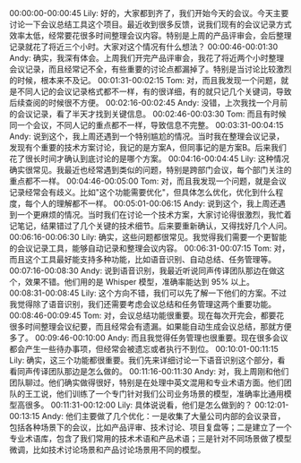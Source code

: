 00:00:00-00:00:45 Lily: 好的，大家都到齐了，我们开始今天的会议。今天主要讨论一下会议总结工具这个项目。最近收到很多反馈，说我们现有的会议记录方式效率太低，经常要花很多时间整理会议内容。特别是上周的产品评审会，会后整理记录就花了将近三个小时。大家对这个情况有什么想法？
00:00:46-00:01:30 Andy: 确实，我深有体会。上周我们开完产品评审会，我花了将近两个小时整理会议记录，而且经常记不全，有些重要的讨论点都漏掉了。特别是当讨论比较激烈的时候，根本来不及记。
00:01:31-00:02:15 Tom: 对，而且我发现一个问题，就是不同人记的会议记录格式都不一样，有的很详细，有的就只记几个关键词，导致后续查阅的时候很不方便。
00:02:16-00:02:45 Andy: 没错，上次我找一个月前的会议记录，看了半天才找到关键信息。
00:02:46-00:03:30 Tom: 而且有时候同一个会议，不同人记的重点都不一样，导致信息不完整。
00:03:31-00:04:15 Andy: 说到这个，我上周还遇到一个特别尴尬的情况。当时我在整理会议记录，发现有个重要的技术方案讨论，我记的是方案A，但同事记的是方案B。后来我们花了很长时间才确认到底讨论的是哪个方案。
00:04:16-00:04:45 Lily: 这种情况确实很常见。我最近也经常遇到类似的问题，特别是跨部门会议，每个部门关注的重点都不一样。
00:04:46-00:05:00 Tom: 对，而且我发现一个问题，就是会议记录经常会有歧义。比如"这个功能需要优化"，但具体怎么优化，优化到什么程度，每个人的理解都不一样。
00:05:01-00:06:15 Andy: 说到这个，我上周还遇到一个更麻烦的情况。当时我们在讨论一个技术方案，大家讨论得很激烈，我忙着记笔记，结果错过了几个关键的技术细节。后来要重新确认，又得找好几个人问。
00:06:16-00:06:30 Lily: 确实，这些问题都很常见。我觉得我们需要一个更智能的会议记录工具，能够自动记录和整理会议内容。
00:06:31-00:07:15 Tom: 对，而且这个工具最好能支持多种功能，比如语音识别、自动总结、任务管理等。
00:07:16-00:08:30 Andy: 说到语音识别，我最近听说同声传译团队那边在做这个，效果不错。他们用的是 Whisper 模型，准确率能达到 95% 以上。
00:08:31-00:08:45 Lily: 这个方向不错，我们可以先了解一下他们的方案。不过我觉得除了语音识别，我们还需要考虑会议总结和任务管理这两个重要功能。
00:08:46-00:09:45 Tom: 对，会议总结功能很重要。现在每次开完会，都要花很多时间整理会议纪要，而且经常会有遗漏。如果能自动生成会议总结，那就方便多了。
00:09:46-00:10:00 Andy: 而且我觉得任务管理也很重要。现在很多会议都会产生一些待办事项，但经常会被遗忘或者执行不到位。
00:10:01-00:11:15 Lily: 确实，这三个功能都很重要。我们先来详细讨论一下语音识别这个部分，看看同声传译团队那边是怎么做的。
00:11:16-00:11:30 Andy: 对，我上周刚和他们团队聊过。他们确实做得很好，特别是在处理中英文混用和专业术语方面。他们团队的王工说，他们训练了一个专门针对我们公司业务场景的模型，准确率比通用模型高很多。
00:11:31-00:12:00 Lily: 具体说说看，他们是怎么做到的？
00:12:01-00:13:15 Andy: 他们主要做了几个优化：一是收集了大量公司内部的会议录音，包括各种场景下的会议，比如产品评审、技术讨论、项目复盘等；二是建立了一个专业术语库，包含了我们常用的技术术语和产品术语；三是针对不同场景做了模型微调，比如技术讨论场景和产品讨论场景用不同的模型。
